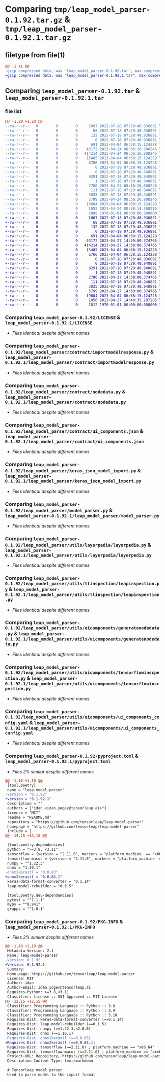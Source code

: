 # Comparing `tmp/leap_model_parser-0.1.92.tar.gz` & `tmp/leap_model_parser-0.1.92.1.tar.gz`

## filetype from file(1)

```diff
@@ -1 +1 @@
-gzip compressed data, was "leap_model_parser-0.1.92.tar", max compression
+gzip compressed data, was "leap_model_parser-0.1.92.1.tar", max compression
```

## Comparing `leap_model_parser-0.1.92.tar` & `leap_model_parser-0.1.92.1.tar`

### file list

```diff
@@ -1,20 +1,20 @@
--rw-r--r--   0        0        0     1067 2022-07-18 07:29:48.936891 leap_model_parser-0.1.92/LICENSE
--rw-r--r--   0        0        0       68 2022-07-18 07:29:48.936891 leap_model_parser-0.1.92/README.md
--rw-r--r--   0        0        0      132 2022-07-18 07:29:48.936891 leap_model_parser-0.1.92/leap_model_parser/__init__.py
--rw-r--r--   0        0        0        0 2022-07-18 07:29:48.936891 leap_model_parser-0.1.92/leap_model_parser/contract/__init__.py
--rw-r--r--   0        0        0      691 2023-04-04 06:58:15.124228 leap_model_parser-0.1.92/leap_model_parser/contract/importmodelresponse.py
--rw-r--r--   0        0        0    43172 2023-04-24 08:36:26.808246 leap_model_parser-0.1.92/leap_model_parser/contract/nodedata.py
--rw-r--r--   0        0        0   414214 2023-04-24 08:36:26.808246 leap_model_parser-0.1.92/leap_model_parser/contract/ui_components.json
--rw-r--r--   0        0        0    15485 2023-04-04 06:58:15.124228 leap_model_parser-0.1.92/leap_model_parser/keras_json_model_import.py
--rw-r--r--   0        0        0     6766 2023-04-04 06:58:15.124228 leap_model_parser-0.1.92/leap_model_parser/model_parser.py
--rw-r--r--   0        0        0        0 2022-07-18 07:29:48.936891 leap_model_parser-0.1.92/leap_model_parser/utils/__init__.py
--rw-r--r--   0        0        0        0 2022-07-18 07:29:48.940891 leap_model_parser-0.1.92/leap_model_parser/utils/layerpedia/__init__.py
--rw-r--r--   0        0        0     9291 2022-07-18 07:29:48.940891 leap_model_parser-0.1.92/leap_model_parser/utils/layerpedia/layerpedia.py
--rw-r--r--   0        0        0        1 2022-07-18 07:29:48.940891 leap_model_parser-0.1.92/leap_model_parser/utils/tlinspection/__init__.py
--rw-r--r--   0        0        0     2786 2023-04-24 08:36:26.808246 leap_model_parser-0.1.92/leap_model_parser/utils/tlinspection/leapinspection.py
--rw-r--r--   0        0        0      111 2022-07-18 07:29:48.940891 leap_model_parser-0.1.92/leap_model_parser/utils/uicomponents/__init__.py
--rw-r--r--   0        0        0     3035 2022-07-18 07:29:48.940891 leap_model_parser-0.1.92/leap_model_parser/utils/uicomponents/generatenodedata.py
--rw-r--r--   0        0        0     5799 2023-04-24 08:36:26.808246 leap_model_parser-0.1.92/leap_model_parser/utils/uicomponents/tensorflowinscpection.py
--rw-r--r--   0        0        0    19604 2023-04-04 06:58:15.124228 leap_model_parser-0.1.92/leap_model_parser/utils/uicomponents/ui_components_config.yaml
--rw-r--r--   0        0        0     1052 2023-04-24 08:38:14.580216 leap_model_parser-0.1.92/pyproject.toml
--rw-r--r--   0        0        0     1008 1970-01-01 00:00:00.000000 leap_model_parser-0.1.92/PKG-INFO
+-rw-r--r--   0        0        0     1067 2022-07-18 07:29:48.936891 leap_model_parser-0.1.92.1/LICENSE
+-rw-r--r--   0        0        0       68 2022-07-18 07:29:48.936891 leap_model_parser-0.1.92.1/README.md
+-rw-r--r--   0        0        0      132 2022-07-18 07:29:48.936891 leap_model_parser-0.1.92.1/leap_model_parser/__init__.py
+-rw-r--r--   0        0        0        0 2022-07-18 07:29:48.936891 leap_model_parser-0.1.92.1/leap_model_parser/contract/__init__.py
+-rw-r--r--   0        0        0      691 2023-04-04 06:58:15.124228 leap_model_parser-0.1.92.1/leap_model_parser/contract/importmodelresponse.py
+-rw-r--r--   0        0        0    43172 2023-04-27 14:39:00.374765 leap_model_parser-0.1.92.1/leap_model_parser/contract/nodedata.py
+-rw-r--r--   0        0        0   414214 2023-04-27 14:39:00.374765 leap_model_parser-0.1.92.1/leap_model_parser/contract/ui_components.json
+-rw-r--r--   0        0        0    15485 2023-04-04 06:58:15.124228 leap_model_parser-0.1.92.1/leap_model_parser/keras_json_model_import.py
+-rw-r--r--   0        0        0     6766 2023-04-04 06:58:15.124228 leap_model_parser-0.1.92.1/leap_model_parser/model_parser.py
+-rw-r--r--   0        0        0        0 2022-07-18 07:29:48.936891 leap_model_parser-0.1.92.1/leap_model_parser/utils/__init__.py
+-rw-r--r--   0        0        0        0 2022-07-18 07:29:48.940891 leap_model_parser-0.1.92.1/leap_model_parser/utils/layerpedia/__init__.py
+-rw-r--r--   0        0        0     9291 2022-07-18 07:29:48.940891 leap_model_parser-0.1.92.1/leap_model_parser/utils/layerpedia/layerpedia.py
+-rw-r--r--   0        0        0        1 2022-07-18 07:29:48.940891 leap_model_parser-0.1.92.1/leap_model_parser/utils/tlinspection/__init__.py
+-rw-r--r--   0        0        0     2786 2023-04-27 14:39:00.374765 leap_model_parser-0.1.92.1/leap_model_parser/utils/tlinspection/leapinspection.py
+-rw-r--r--   0        0        0      111 2022-07-18 07:29:48.940891 leap_model_parser-0.1.92.1/leap_model_parser/utils/uicomponents/__init__.py
+-rw-r--r--   0        0        0     3035 2022-07-18 07:29:48.940891 leap_model_parser-0.1.92.1/leap_model_parser/utils/uicomponents/generatenodedata.py
+-rw-r--r--   0        0        0     5799 2023-04-27 14:39:00.374765 leap_model_parser-0.1.92.1/leap_model_parser/utils/uicomponents/tensorflowinscpection.py
+-rw-r--r--   0        0        0    19604 2023-04-04 06:58:15.124228 leap_model_parser-0.1.92.1/leap_model_parser/utils/uicomponents/ui_components_config.yaml
+-rw-r--r--   0        0        0     1056 2023-04-27 14:40:35.287285 leap_model_parser-0.1.92.1/pyproject.toml
+-rw-r--r--   0        0        0     1012 1970-01-01 00:00:00.000000 leap_model_parser-0.1.92.1/PKG-INFO
```

### Comparing `leap_model_parser-0.1.92/LICENSE` & `leap_model_parser-0.1.92.1/LICENSE`

 * *Files identical despite different names*

### Comparing `leap_model_parser-0.1.92/leap_model_parser/contract/importmodelresponse.py` & `leap_model_parser-0.1.92.1/leap_model_parser/contract/importmodelresponse.py`

 * *Files identical despite different names*

### Comparing `leap_model_parser-0.1.92/leap_model_parser/contract/nodedata.py` & `leap_model_parser-0.1.92.1/leap_model_parser/contract/nodedata.py`

 * *Files identical despite different names*

### Comparing `leap_model_parser-0.1.92/leap_model_parser/contract/ui_components.json` & `leap_model_parser-0.1.92.1/leap_model_parser/contract/ui_components.json`

 * *Files identical despite different names*

### Comparing `leap_model_parser-0.1.92/leap_model_parser/keras_json_model_import.py` & `leap_model_parser-0.1.92.1/leap_model_parser/keras_json_model_import.py`

 * *Files identical despite different names*

### Comparing `leap_model_parser-0.1.92/leap_model_parser/model_parser.py` & `leap_model_parser-0.1.92.1/leap_model_parser/model_parser.py`

 * *Files identical despite different names*

### Comparing `leap_model_parser-0.1.92/leap_model_parser/utils/layerpedia/layerpedia.py` & `leap_model_parser-0.1.92.1/leap_model_parser/utils/layerpedia/layerpedia.py`

 * *Files identical despite different names*

### Comparing `leap_model_parser-0.1.92/leap_model_parser/utils/tlinspection/leapinspection.py` & `leap_model_parser-0.1.92.1/leap_model_parser/utils/tlinspection/leapinspection.py`

 * *Files identical despite different names*

### Comparing `leap_model_parser-0.1.92/leap_model_parser/utils/uicomponents/generatenodedata.py` & `leap_model_parser-0.1.92.1/leap_model_parser/utils/uicomponents/generatenodedata.py`

 * *Files identical despite different names*

### Comparing `leap_model_parser-0.1.92/leap_model_parser/utils/uicomponents/tensorflowinscpection.py` & `leap_model_parser-0.1.92.1/leap_model_parser/utils/uicomponents/tensorflowinscpection.py`

 * *Files identical despite different names*

### Comparing `leap_model_parser-0.1.92/leap_model_parser/utils/uicomponents/ui_components_config.yaml` & `leap_model_parser-0.1.92.1/leap_model_parser/utils/uicomponents/ui_components_config.yaml`

 * *Files identical despite different names*

### Comparing `leap_model_parser-0.1.92/pyproject.toml` & `leap_model_parser-0.1.92.1/pyproject.toml`

 * *Files 2% similar despite different names*

```diff
@@ -1,10 +1,10 @@
 [tool.poetry]
 name = "leap-model-parser"
-version = "0.1.92"
+version = "0.1.92.1"
 description = ""
 authors = ["idan <idan.yogev@tensorleap.ai>"]
 license = "MIT"
 readme = "README.md"
 repository = "https://github.com/tensorleap/leap-model-parser"
 homepage = "https://github.com/tensorleap/leap-model-parser"
 include = [
@@ -14,15 +14,15 @@
 
 [tool.poetry.dependencies]
 python = ">=3.8, <3.11"
 tensorflow = {version = "2.11.0", markers = "platform_machine  == 'x86_64'"}
 tensorflow-macos = {version = "2.11.0", markers = "platform_machine  == 'arm64'"}
 numpy = "^1.22.3"
 onnx = "1.10.1"
-onnx2kerastl = "0.0.83"
+onnx2kerastl = "0.0.83.1"
 keras-data-format-converter = "0.1.14"
 leap-model-rebuilder = "0.1.5"
 
 [tool.poetry.dev-dependencies]
 pytest = "^7.1.1"
 mypy = "^0.941"
 grappa = "^1.0.1"
```

### Comparing `leap_model_parser-0.1.92/PKG-INFO` & `leap_model_parser-0.1.92.1/PKG-INFO`

 * *Files 2% similar despite different names*

```diff
@@ -1,10 +1,10 @@
 Metadata-Version: 2.1
 Name: leap-model-parser
-Version: 0.1.92
+Version: 0.1.92.1
 Summary: 
 Home-page: https://github.com/tensorleap/leap-model-parser
 License: MIT
 Author: idan
 Author-email: idan.yogev@tensorleap.ai
 Requires-Python: >=3.8,<3.11
 Classifier: License :: OSI Approved :: MIT License
@@ -12,15 +12,15 @@
 Classifier: Programming Language :: Python :: 3.8
 Classifier: Programming Language :: Python :: 3.9
 Classifier: Programming Language :: Python :: 3.10
 Requires-Dist: keras-data-format-converter (==0.1.14)
 Requires-Dist: leap-model-rebuilder (==0.1.5)
 Requires-Dist: numpy (>=1.22.3,<2.0.0)
 Requires-Dist: onnx (==1.10.1)
-Requires-Dist: onnx2kerastl (==0.0.83)
+Requires-Dist: onnx2kerastl (==0.0.83.1)
 Requires-Dist: tensorflow (==2.11.0) ; platform_machine == "x86_64"
 Requires-Dist: tensorflow-macos (==2.11.0) ; platform_machine == "arm64"
 Project-URL: Repository, https://github.com/tensorleap/leap-model-parser
 Description-Content-Type: text/markdown
 
 # Tensorleap model parser
 Used to parse model to the import format
```

